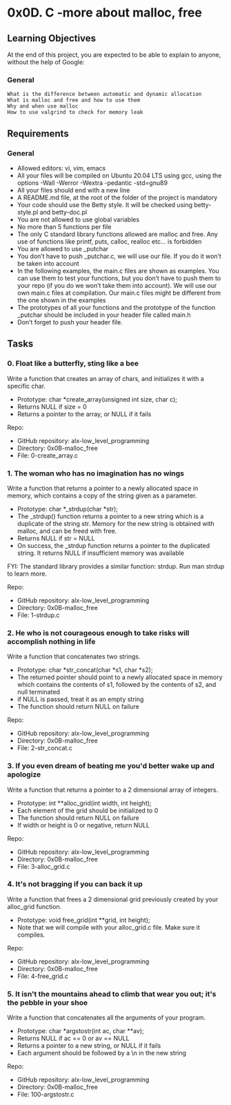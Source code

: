 # 0x0D. C -more about malloc, free

## Learning Objectives

At the end of this project, you are expected to be able to explain to anyone, without the help of Google:
### General

    What is the difference between automatic and dynamic allocation
    What is malloc and free and how to use them
    Why and when use malloc
    How to use valgrind to check for memory leak
## Requirements

### General

* Allowed editors: vi, vim, emacs
* All your files will be compiled on Ubuntu 20.04 LTS using gcc, using the options -Wall -Werror -Wextra -pedantic -std=gnu89
* All your files should end with a new line
* A README.md file, at the root of the folder of the project is mandatory
* Your code should use the Betty style. It will be checked using betty-style.pl and betty-doc.pl
* You are not allowed to use global variables
* No more than 5 functions per file
* The only C standard library functions allowed are malloc and free. Any use of functions like printf, puts, calloc, realloc etc… is forbidden
* You are allowed to use _putchar
* You don’t have to push _putchar.c, we will use our file. If you do it won’t be taken into account
* In the following examples, the main.c files are shown as examples. You can use them to test your functions, but you don’t have to push them to your repo (if you do we won’t take them into account). We will use our own main.c files at compilation. Our main.c files might be different from the one shown in the examples
* The prototypes of all your functions and the prototype of the function _putchar should be included in your header file called main.h
* Don’t forget to push your header file.

## Tasks

### 0. Float like a butterfly, sting like a bee 

Write a function that creates an array of chars, and initializes it with a specific char.

* Prototype: char *create_array(unsigned int size, char c);
* Returns NULL if size = 0
* Returns a pointer to the array, or NULL if it fails




Repo:

* GitHub repository: alx-low_level_programming
* Directory: 0x0B-malloc_free
* File: 0-create_array.c




### 1. The woman who has no imagination has no wings 

Write a function that returns a pointer to a newly allocated space in memory, which contains a copy of the string given as a parameter.

* Prototype: char *_strdup(char *str);
* The _strdup() function returns a pointer to a new string which is a duplicate of the string str. Memory for the new string is obtained with malloc, and can be freed with free.
* Returns NULL if str = NULL
* On success, the _strdup function returns a pointer to the duplicated string. It returns NULL if insufficient memory was available

FYI: The standard library provides a similar function: strdup. Run man strdup to learn more.


Repo:

* GitHub repository: alx-low_level_programming
* Directory: 0x0B-malloc_free
* File: 1-strdup.c

### 2. He who is not courageous enough to take risks will accomplish nothing in life 

Write a function that concatenates two strings.

* Prototype: char *str_concat(char *s1, char *s2);
* The returned pointer should point to a newly allocated space in memory which contains the contents of s1, followed by the contents of s2, and null terminated
* if NULL is passed, treat it as an empty string
* The function should return NULL on failure


Repo:

* GitHub repository: alx-low_level_programming
* Directory: 0x0B-malloc_free
* File: 2-str_concat.c


### 3. If you even dream of beating me you'd better wake up and apologize 

Write a function that returns a pointer to a 2 dimensional array of integers.

* Prototype: int **alloc_grid(int width, int height);
* Each element of the grid should be initialized to 0
* The function should return NULL on failure
* If width or height is 0 or negative, return NULL



Repo:

* GitHub repository: alx-low_level_programming
* Directory: 0x0B-malloc_free
* File: 3-alloc_grid.c





###  4. It's not bragging if you can back it up 

Write a function that frees a 2 dimensional grid previously created by your alloc_grid function.

* Prototype: void free_grid(int **grid, int height);
* Note that we will compile with your alloc_grid.c file. Make sure it compiles.

Repo:

* GitHub repository: alx-low_level_programming
* Directory: 0x0B-malloc_free
* File: 4-free_grid.c


### 5. It isn't the mountains ahead to climb that wear you out; it's the pebble in your shoe 

Write a function that concatenates all the arguments of your program.

* Prototype: char *argstostr(int ac, char **av);
* Returns NULL if ac == 0 or av == NULL
* Returns a pointer to a new string, or NULL if it fails
* Each argument should be followed by a \n in the new string




Repo:

* GitHub repository: alx-low_level_programming
* Directory: 0x0B-malloc_free
* File: 100-argstostr.c


